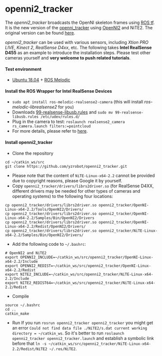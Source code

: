 # openni2_tracker

The *openni2_tracker* broadcasts the OpenNI skeleton frames using [ROS tf](http://wiki.ros.org/tf). It is the new version of the [openni_tracker](https://github.com/ros-drivers/openni_tracker) using [OpenNI2](https://structure.io/openni) and NiTE2. The original version can be found [here](https://github.com/ros-drivers/openni2_tracker).

*openni2_tracker* can be used with various sensors, including *Xtion PRO LIVE*, *Kinect 2*, *RealSense D4xx*, etc. The following takes **Intel RealSense D455** as an example to introduce the installation steps. Please test other cameras yourself and **very welcome to push related tutorials**.

#### Test environment
  - [Ubuntu 18.04](https://releases.ubuntu.com/18.04/) + [ROS Melodic](http://wiki.ros.org/melodic/Installation/Ubuntu)

#### Install the ROS Wrapper for Intel RealSense Devices
  - `sudo apt install ros-melodic-realsense2-camera` (this will install *ros-melodic-librealsense2* for you)
  - Downloads [99-realsense-libusb.rules](rules/99-realsense-libusb.rules) and `sudo mv 99-realsense-libusb.rules /etc/udev/rules.d/`
  - Plug in the camera to test: `roslaunch realsense2_camera rs_camera.launch filters:=pointcloud`
  - For more details, please refer to [here](https://github.com/IntelRealSense/realsense-ros).

#### Install openni2_tracker
  - Clone the repository
```
cd ~/catkin_ws/src
git clone https://github.com/yzrobot/openni2_tracker.git
```
  - Please note that the content of `NiTE-Linux-x64-2.2` cannot be provided due to copyright reasons, please Google it by yourself.
  - Copy `openni2_tracker/drivers/librs2driver.so` (for RealSense D4XX, different drivers may be needed for other types of cameras and operating systems) to the following four locations:
```
cp openni2_tracker/drivers/librs2driver.so openni2_tracker/OpenNI-Linux-x64-2.2/Tools/OpenNI2/Drivers/
cp openni2_tracker/drivers/librs2driver.so openni2_tracker/OpenNI-Linux-x64-2.2/Samples/Bin/OpenNI2/Drivers
cp openni2_tracker/drivers/librs2driver.so openni2_tracker/OpenNI-Linux-x64-2.2/Redist/OpenNI2/Drivers/
cp openni2_tracker/drivers/librs2driver.so openni2_tracker/NiTE-Linux-x64-2.2/Samples/Bin/OpenNI2/Drivers/
```
  - Add the following code to `~/.bashrc`:
```
# OpenNI2 and NiTE2
export OPENNI2_INCLUDE=~/catkin_ws/src/openni2_tracker/OpenNI-Linux-x64-2.2/Include
export OPENNI2_REDIST=~/catkin_ws/src/openni2_tracker/OpenNI-Linux-x64-2.2/Redist
export NITE2_INCLUDE=~/catkin_ws/src/openni2_tracker/NiTE-Linux-x64-2.2/Include
export NITE2_REDIST64=~/catkin_ws/src/openni2_tracker/NiTE-Linux-x64-2.2/Redist
```
  - Compile
```
source ~/.bashrc
cd ..
catkin_make
```
  - Run
If you run `rosrun openni2_tracker openni2_tracker` you might get an error `Could not find data file ./NiTE2/s.dat
current working directory = ~/catkin_ws`. So it's better to run `roslaunch openni2_tracker openni2_tracker.launch` and establish a symbolic link before that `ln -s ~/catkin_ws/src/openni2_tracker/NiTE-Linux-x64-2.2/Redist/NiTE2 ~/.ros/NiTE2`.
